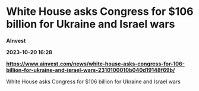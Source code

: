 # White House asks Congress for $106 billion for Ukraine and Israel wars
**AInvest**

**2023-10-20 16:28**

**https://www.ainvest.com/news/white-house-asks-congress-for-106-billion-for-ukraine-and-israel-wars-2310100010b040d19148f69b/**

White House asks Congress for $106 billion for Ukraine and Israel wars